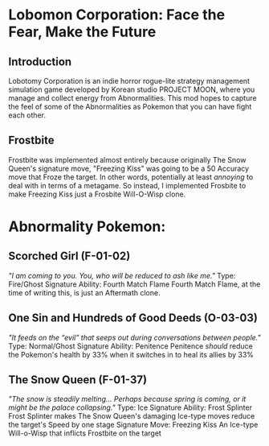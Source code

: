 Lobomon Corporation: Face the Fear, Make the Future
====================
Introduction
------------
Lobotomy Corporation is an indie horror rogue-lite strategy management simulation game developed by Korean studio PROJECT MOON, where you manage and collect energy from Abnormalities. This mod hopes to capture the feel of some of the Abnormalities as Pokemon that you can have fight each other.

Frostbite
------------
Frostbite was implemented almost entirely because originally The Snow Queen's signature move, "Freezing Kiss" was going to be a 50 Accuracy move that Froze the target. In other words, potentially at least _annoying_ to deal with in terms of a metagame. So instead, I implemented Frosbite to make Freezing Kiss just a Frosbite Will-O-Wisp clone.

Abnormality Pokemon: 
====================

Scorched Girl (F-01-02)
------------
_"I am coming to you. You, who will be reduced to ash like me."_
Type: Fire/Ghost
Signature Ability: Fourth Match Flame 
    Fourth Match Flame, at the time of writing this, is just an Aftermath clone. 

One Sin and Hundreds of Good Deeds (O-03-03)
------------
_"It feeds on the “evil” that seeps out during conversations between people."_
Type: Normal/Ghost
Signature Ability: Penitence
    Penitence _should_ reduce the Pokemon's health by 33% when it switches in to heal its allies by 33%


The Snow Queen (F-01-37)
------------
_"The snow is steadily melting... Perhaps because spring is coming, or it might be the palace collapsing."_
Type: Ice
Signature Ability: Frost Splinter
    Frost Splinter makes The Snow Queen's damaging Ice-type moves reduce the target's Speed by one stage
Signature Move: Freezing Kiss
    An Ice-type Will-o-Wisp that inflicts Frostbite on the target

    

